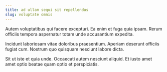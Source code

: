 ```yaml
---
title: ad ullam sequi sit repellendus
slug: voluptate omnis
---
```


Autem voluptatibus qui facere excepturi. Ea enim et fuga quia ipsam. Rerum officiis tempora aspernatur totam unde accusantium expedita.

Incidunt laboriosam vitae doloribus praesentium. Aperiam deserunt officiis fugiat cum. Nostrum quo quisquam nesciunt labore dicta.

Sit ut iste et quia unde. Occaecati autem nesciunt aliquid. Et iusto amet amet optio beatae quam optio et perspiciatis.
